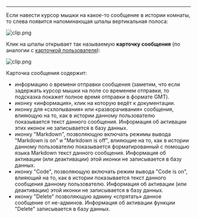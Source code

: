 ***

Если навести курсор мышки на какое-то сообщение в истории комнаты, то слева появится напоминающая шпалы вертикальная полоса:

![clip.png](https://in.kato.im/cd8eeefc547f1287411f102f8c911dbb1e386ad472bc21b9bd182124efe0eaca/clip.png)

Клик на шпалы открывает так называемую **карточку сообщения** (по аналогии с [карточкой пользователя](/articles/ru/members/profile-cards)):

![clip.png](https://in.kato.im/60f77af94e1ce07552b5255b1d4300f1fb8b07ec1fc60054104866ecb7aef6fb/clip.png)

Карточка сообщения содержит:

 - информацию о времени отправки сообщения (заметим, что если задержать курсор мышки на поле со временем отправки, то подсказка покажет полное время отправки в формате GMT).
 - иконку «информация», клик на которую ведёт к документации.
 - иконку для «схлопывания» или «разворачивания» сообщения, влияющую на то, как в истории данному пользователю показывается текст данного сообщения. Информация об активации этих иконок не записывается в базу данных.  
 - иконку "Markdown", позволяющую включать режимы вывода "Markdown is on" и "Markdown is off", влияющие на то, как в истории данному пользователю показывается форматированный с помощью языка Markdown текст данного сообщения. Информация об активации (или деактивации) этой иконки не записывается в базу данных.  
 - иконку "Code", позволяющую включать режим вывода "Code is on", влияющий на то, как в истории показывается текст данного сообщения данному пользователю. Информация об активации (или деактивации) этой иконки не записывается в базу данных.  
 - иконку "Delete" позволяющую админу «спрятать» данное сообщение от не-админов. Информация об активации функции  "Delete" записывается в базу данных.  
